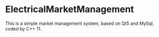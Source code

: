 # ElectricalMarketManagement
This is a simple market management system, based on Qt5 and MySql, coded by C++ 11.
